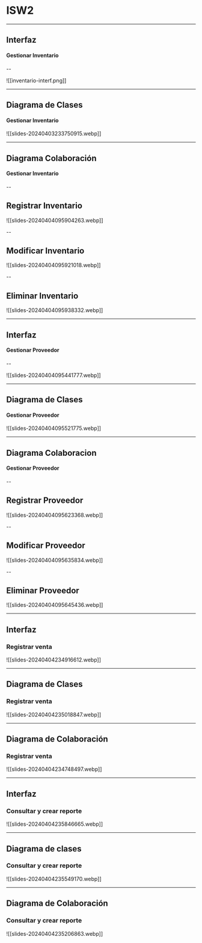 # ISW2



---

## Interfaz
#### Gestionar Inventario

--

![[inventario-interf.png]]

---

## Diagrama de Clases

#### Gestionar Inventario

![[slides-20240403233750915.webp]]


---
## Diagrama Colaboración 
#### Gestionar Inventario

--
## Registrar Inventario

![[slides-20240404095904263.webp]]

--
## Modificar Inventario

![[slides-20240404095921018.webp]]


--
## Eliminar Inventario

![[slides-20240404095938332.webp]]


---

## Interfaz
#### Gestionar Proveedor

--

![[slides-20240404095441777.webp]]

---

## Diagrama de Clases
#### Gestionar Proveedor

![[slides-20240404095521775.webp]]


---
## Diagrama Colaboracion 
#### Gestionar Proveedor

--
## Registrar Proveedor

![[slides-20240404095623368.webp]]

--
## Modificar Proveedor

![[slides-20240404095635834.webp]]

--
## Eliminar Proveedor

![[slides-20240404095645436.webp]]


---
## Interfaz 
### Registrar venta 

![[slides-20240404234916612.webp]]

---

## Diagrama de Clases  
### Registrar venta 

![[slides-20240404235018847.webp]]

---

## Diagrama de Colaboración   
### Registrar venta 


![[slides-20240404234748497.webp]]


---

## Interfaz
### Consultar y crear reporte

![[slides-20240404235846665.webp]]

---

## Diagrama de clases
### Consultar y crear reporte

![[slides-20240404235549170.webp]]


---
## Diagrama de Colaboración 
### Consultar y crear reporte

![[slides-20240404235206863.webp]]